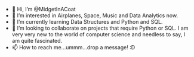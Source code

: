 - 👋 Hi, I’m @MidgetInACoat
- 👀 I’m interested in Airplanes, Space, Music and Data Analytics now.
- 🌱 I’m currently learning Data Structures and Python and SQL.
- 💞️ I’m looking to collaborate on projects that require Python or SQL. I am very very new to the world of computer science and needless to say, I am quite fascinated.
- 📫 How to reach me...ummm...drop a message! :D

<!---
MidgetInACoat/MidgetInACoat is a ✨ special ✨ repository because its `README.md` (this file) appears on your GitHub profile.
You can click the Preview link to take a look at your changes.
--->
